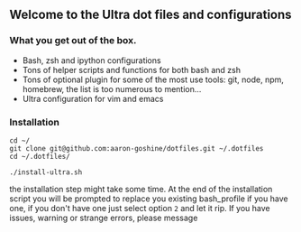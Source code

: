 ## Welcome to the Ultra dot files and configurations

### What you get out of the box.
- Bash, zsh and ipython configurations
- Tons of helper scripts and functions for both bash and zsh
- Tons of optional plugin for some of the most use tools: git,
   node, npm, homebrew, the list is too numerous to mention...
- Ultra configuration for vim and  emacs

### Installation
```
cd ~/
git clone git@github.com:aaron-goshine/dotfiles.git ~/.dotfiles
cd ~/.dotfiles/
```
```
./install-ultra.sh
```
the installation step might take some time.
At the end of the installation script you will be prompted
to replace you existing bash_profile if you have one, if you don't have one
just select option `2` and let it rip.
If you have issues, warning or strange errors, please message

